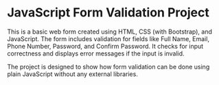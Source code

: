 # JavaScript Form Validation Project

This is a basic web form created using HTML, CSS (with Bootstrap), and JavaScript. The form includes validation for fields like Full Name, Email, Phone Number, Password, and Confirm Password. It checks for input correctness and displays error messages if the input is invalid.

The project is designed to show how form validation can be done using plain JavaScript without any external libraries.
